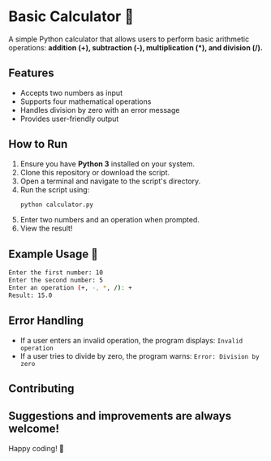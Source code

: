 # Basic Calculator 📱

A simple Python calculator that allows users to perform basic arithmetic operations: **addition (+), subtraction (-), multiplication (*), and division (/).**

## Features
- Accepts two numbers as input
- Supports four mathematical operations
- Handles division by zero with an error message
- Provides user-friendly output

## How to Run
1. Ensure you have **Python 3** installed on your system.
2. Clone this repository or download the script.
3. Open a terminal and navigate to the script's directory.
4. Run the script using:
   ```sh
   python calculator.py
   ```
5. Enter two numbers and an operation when prompted.
6. View the result!

## Example Usage 🎯
```sh
Enter the first number: 10
Enter the second number: 5
Enter an operation (+, -, *, /): +
Result: 15.0
```

## Error Handling 
- If a user enters an invalid operation, the program displays: `Invalid operation`
- If a user tries to divide by zero, the program warns: `Error: Division by zero`

## Contributing
Suggestions and improvements are always welcome!
---
Happy coding! 🚀

